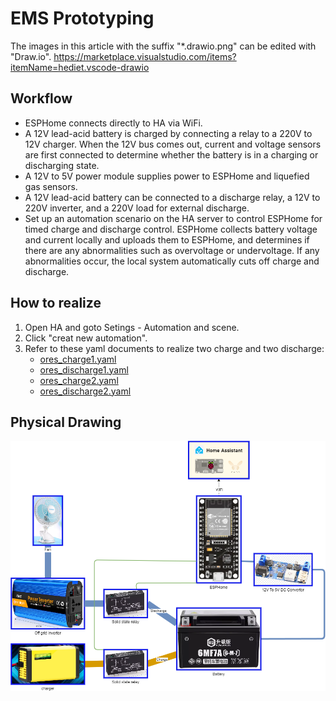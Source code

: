 # EMS Prototyping

The images in this article with the suffix "*.drawio.png" can be edited with "Draw.io".
https://marketplace.visualstudio.com/items?itemName=hediet.vscode-drawio

## Workflow

- ESPHome connects directly to HA via WiFi.
- A 12V lead-acid battery is charged by connecting a relay to a 220V to 12V charger. When the 12V bus comes out, current and voltage sensors are first connected to determine whether the battery is in a charging or discharging state.
- A 12V to 5V power module supplies power to ESPHome and liquefied gas sensors.
- A 12V lead-acid battery can be connected to a discharge relay, a 12V to 220V inverter, and a 220V load for external discharge.
- Set up an automation scenario on the HA server to control ESPHome for timed charge and discharge control. ESPHome collects battery voltage and current locally and uploads them to ESPHome, and determines if there are any abnormalities such as overvoltage or undervoltage. If any abnormalities occur, the local system automatically cuts off charge and discharge.

## How to realize

1. Open HA and goto Setings - Automation and scene.
2. Click "creat new automation".
3. Refer to these yaml documents to realize two charge and two discharge:
    - [ores_charge1.yaml](/Reference_Implementation/Platform/ores_charge1.yaml)
    - [ores_discharge1.yaml](/Reference_Implementation/Platform/ores_discharge1.yaml)
    - [ores_charge2.yaml](/Reference_Implementation/Platform/ores_charge2.yaml)
    - [ores_discharge2.yaml](/Reference_Implementation/Platform/ores_discharge2.yaml)

## Physical Drawing

![Physical_Drawing](/Reference_Implementation/Platform/assets/Physical_Drawing.drawio.png)
